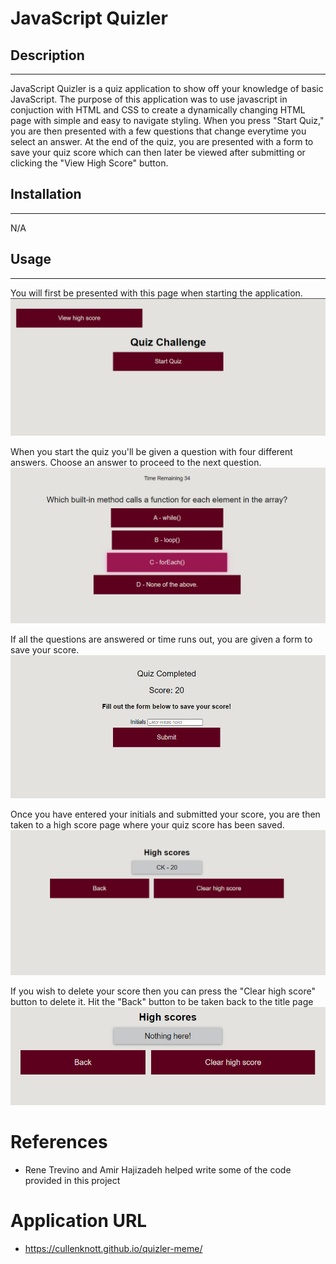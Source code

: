 # JavaScript Quizler

## Description
---
JavaScript Quizler is a quiz application to show off your knowledge of basic JavaScript. The purpose of this application was to use javascript in conjuction with HTML and CSS to create a dynamically changing HTML page with simple and easy to navigate styling. When you press "Start Quiz," you are then presented with a few questions that change everytime you select an answer. At the end of the quiz, you are presented with a form to save your quiz score which can then later be viewed after submitting or clicking the "View High Score" button.

## Installation
---
N/A

## Usage
---
You will first be presented with this page when starting the application.
![image](assets/quiz-01.png)

When you start the quiz you'll be given a question with four different answers. Choose an answer to proceed to the next question.
![image](assets/quiz-02.png)

If all the questions are answered or time runs out, you are given a form to save your score.
![image](assets/quiz-03.png)

Once you have entered your initials and submitted your score, you are then taken to a high score page where your quiz score has been saved.
![image](assets/quiz-04.png)

If you wish to delete your score then you can press the "Clear high score" button to delete it. Hit the "Back" button to be taken back to the title page
![image](assets/quiz-05.png)

# References

- Rene Trevino and Amir Hajizadeh helped write some of the code provided in this project

# Application URL

- https://cullenknott.github.io/quizler-meme/
